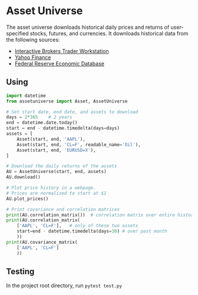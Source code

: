 Asset Universe
==============

The asset universe downloads historical daily prices and returns of user-specified stocks, futures, and currencies. It downloads historical data from the following sources:

- [Interactive Brokers Trader Workstation](https://www.interactivebrokers.com/en/trading/tws.php)
- [Yahoo Finance](https://finance.yahoo.com/)
- [Federal Reserve Economic Database](https://fred.stlouisfed.org)

## Using
```python
import datetime
from assetuniverse import Asset, AssetUniverse

# Set start date, end date, and assets to download
days = 2*365    # 2 years
end = datetime.date.today()
start = end - datetime.timedelta(days=days)
assets = [
    Asset(start, end, 'AAPL'),
    Asset(start, end, 'CL=F', readable_name='Oil'),
    Asset(start, end, 'EURUSD=X'),
]

# Download the daily returns of the assets
AU = AssetUniverse(start, end, assets)
AU.download()

# Plot price history in a webpage.
# Prices are normalized to start at $1
AU.plot_prices()

# Print covariance and correlation matrices
print(AU.correlation_matrix())  # correlation matrix over entire history
print(AU.correlation_matrix(
    ['AAPL', 'CL=F'],   # only of these two assets
    start=end - datetime.timedelta(days=30) # over past month
    ))
print(AU.covariance_matrix(
    ['AAPL', 'CL=F']
    ))
```

## Testing
In the project root directory, run `pytest test.py`